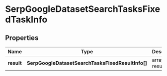 # SerpGoogleDatasetSearchTasksFixedTaskInfo

## Properties

| Name | Type | Description | Notes |
|------------ | ------------- | ------------- | -------------|
**result** | **SerpGoogleDatasetSearchTasksFixedResultInfo[]** | array of results |[optional]|